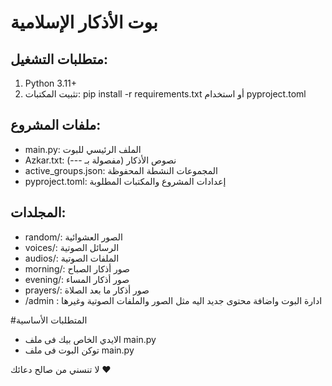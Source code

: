 # بوت الأذكار الإسلامية

## متطلبات التشغيل:
1. Python 3.11+
2. تثبيت المكتبات: pip install -r requirements.txt أو استخدام pyproject.toml

## ملفات المشروع:
- main.py: الملف الرئيسي للبوت
- Azkar.txt: نصوص الأذكار (مفصولة بـ ---)
- active_groups.json: المجموعات النشطة المحفوظة
- pyproject.toml: إعدادات المشروع والمكتبات المطلوبة

## المجلدات:
- random/: الصور العشوائية
- voices/: الرسائل الصوتية  
- audios/: الملفات الصوتية
- morning/: صور أذكار الصباح
- evening/: صور أذكار المساء
- prayers/: صور أذكار ما بعد الصلاة 
- /admin : ادارة البوت واضافة محتوى جديد اليه مثل الصور والملفات الصوتية وغيرها

 
#المتطلبات الأساسية 
- الايدي الخاص بيك فى ملف main.py 
- توكن البوت فى ملف main.py 

لا تنسني من صالح دعائك ❤️
